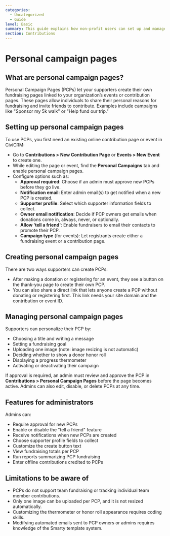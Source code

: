```yaml
---
categories:
  - Uncategorized
  - Guide  
level: Basic  
summary: This guide explains how non-profit users can set up and manage Personal Campaign Pages (PCPs) in CiviCRM to enable supporters to create and share their own fundraising pages.  
section: Contributions  
---
```


# Personal campaign pages

## What are personal campaign pages?

Personal Campaign Pages (PCPs) let your supporters create their own fundraising pages linked to your organization’s events or contribution pages. These pages allow individuals to share their personal reasons for fundraising and invite friends to contribute. Examples include campaigns like "Sponsor my 5k walk" or "Help fund our trip."

## Setting up personal campaign pages

To use PCPs, you first need an existing online contribution page or event in CiviCRM:

- Go to **Contributions > New Contribution Page** or **Events > New Event** to create one.  
- While editing the page or event, find the **Personal Campaigns** tab and enable personal campaign pages.  
- Configure options such as:  
  - **Approval required**: Choose if an admin must approve new PCPs before they go live.  
  - **Notification email**: Enter admin email(s) to get notified when a new PCP is created.  
  - **Supporter profile**: Select which supporter information fields to collect.  
  - **Owner email notification**: Decide if PCP owners get emails when donations come in, always, never, or optionally.  
  - **Allow 'tell a friend'**: Enable fundraisers to email their contacts to promote their PCP.  
  - **Campaign type** (for events): Let registrants create either a fundraising event or a contribution page.

## Creating personal campaign pages

There are two ways supporters can create PCPs:

- After making a donation or registering for an event, they see a button on the thank-you page to create their own PCP.  
- You can also share a direct link that lets anyone create a PCP without donating or registering first. This link needs your site domain and the contribution or event ID.

## Managing personal campaign pages

Supporters can personalize their PCP by: 

- Choosing a title and writing a message  
- Setting a fundraising goal  
- Uploading one image (note: image resizing is not automatic)  
- Deciding whether to show a donor honor roll  
- Displaying a progress thermometer  
- Activating or deactivating their campaign  

If approval is required, an admin must review and approve the PCP in **Contributions > Personal Campaign Pages** before the page becomes active. Admins can also edit, disable, or delete PCPs at any time.

## Features for administrators

Admins can:  

- Require approval for new PCPs  
- Enable or disable the "tell a friend" feature  
- Receive notifications when new PCPs are created  
- Choose supporter profile fields to collect  
- Customize the create button text  
- View fundraising totals per PCP  
- Run reports summarizing PCP fundraising  
- Enter offline contributions credited to PCPs  

## Limitations to be aware of

- PCPs do not support team fundraising or tracking individual team member contributions.  
- Only one image can be uploaded per PCP, and it is not resized automatically.  
- Customizing the thermometer or honor roll appearance requires coding skills.  
- Modifying automated emails sent to PCP owners or admins requires knowledge of the Smarty template system.

